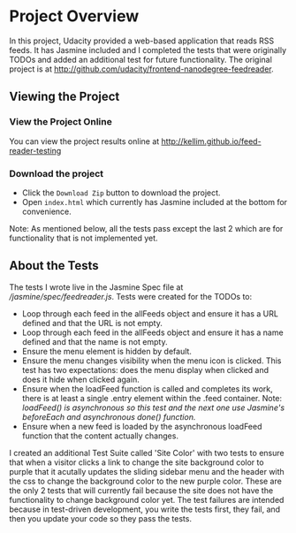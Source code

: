 # Project Overview

In this project, Udacity provided a web-based application that reads RSS feeds. It has Jasmine included and I completed the tests that were originally TODOs and added an additional test for future functionality. The original project is at http://github.com/udacity/frontend-nanodegree-feedreader. 

## Viewing the Project 
### View the Project Online
You can view the project results online at http://kellim.github.io/feed-reader-testing

### Download the project
* Click the `Download Zip` button to download the project. 
* Open `index.html` which currently has Jasmine included at the bottom for convenience. 

Note: As mentioned below, all the tests pass except the last 2 which are for functionality that is not implemented yet. 

## About the Tests

The tests I wrote live in the Jasmine Spec file at */jasmine/spec/feedreader.js*.
Tests were created for the TODOs to:
* Loop through each feed in the allFeeds object and ensure it has a URL defined and that the URL is not empty.
* Loop through each feed in the allFeeds object and ensure it has a name defined and that the name is not empty.
* Ensure the menu element is hidden by default.
* Ensure the menu changes visibility when the menu icon is clicked. This test has two expectations: does the menu display when clicked and does it hide when clicked again.
* Ensure when the loadFeed function is called and completes its work, there is at least a single .entry element within the .feed container. Note: *loadFeed() is asynchronous so this test and the next one use Jasmine's beforeEach and asynchronous done() function.*
* Ensure when a new feed is loaded by the asynchronous loadFeed function that the content actually changes.

I created an additional Test Suite called 'Site Color' with two tests to ensure that when a visitor clicks a link to change the site background color to purple that it acutally updates the sliding sidebar menu and the header with the css to change the background color to the new purple color. These are the only 2 tests that will currently fail because the site does not have the functionality to change background color yet. The test failures are intended because in test-driven development, you write the tests first, they fail, and then you update your code so they pass the tests.

